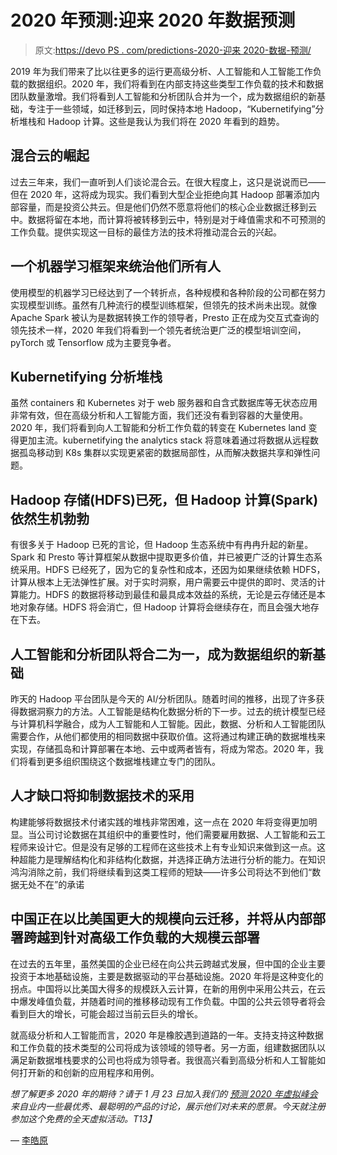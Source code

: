 # 2020 年预测:迎来 2020 年数据预测

> 原文:[https://devo PS . com/predictions-2020-迎来 2020-数据-预测/](https://devops.com/predictions-2020-ushering-in-2020-data-predictions/)

2019 年为我们带来了比以往更多的运行更高级分析、人工智能和人工智能工作负载的数据组织。2020 年，我们将看到在内部支持这些类型工作负载的技术和数据团队数量激增。我们将看到人工智能和分析团队合并为一个，成为数据组织的新基础，专注于一些领域，如迁移到云，同时保持本地 Hadoop，“Kubernetifying”分析堆栈和 Hadoop 计算。这些是我认为我们将在 2020 年看到的趋势。

## **混合云的崛起**

过去三年来，我们一直听到人们谈论混合云。在很大程度上，这只是说说而已——但在 2020 年，这将成为现实。我们看到大型企业拒绝向其 Hadoop 部署添加内部容量，而是投资公共云。但是他们仍然不愿意将他们的核心企业数据迁移到云中。数据将留在本地，而计算将被转移到云中，特别是对于峰值需求和不可预测的工作负载。提供实现这一目标的最佳方法的技术将推动混合云的兴起。

## **一个机器学习框架来统治他们所有人**

使用模型的机器学习已经达到了一个转折点，各种规模和各种阶段的公司都在努力实现模型训练。虽然有几种流行的模型训练框架，但领先的技术尚未出现。就像 Apache Spark 被认为是数据转换工作的领导者，Presto 正在成为交互式查询的领先技术一样，2020 年我们将看到一个领先者统治更广泛的模型培训空间，pyTorch 或 Tensorflow 成为主要竞争者。

## **Kubernetifying 分析堆栈**

虽然 containers 和 Kubernetes 对于 web 服务器和自含式数据库等无状态应用非常有效，但在高级分析和人工智能方面，我们还没有看到容器的大量使用。2020 年，我们将看到向人工智能和分析工作负载的转变在 Kubernetes land 变得更加主流。kubernetifying the analytics stack 将意味着通过将数据从远程数据孤岛移动到 K8s 集群以实现更紧密的数据局部性，从而解决数据共享和弹性问题。

## **Hadoop 存储(HDFS)已死，但 Hadoop 计算(Spark)依然生机勃勃**

有很多关于 Hadoop 已死的言论，但 Hadoop 生态系统中有冉冉升起的新星。Spark 和 Presto 等计算框架从数据中提取更多价值，并已被更广泛的计算生态系统采用。HDFS 已经死了，因为它的复杂性和成本，还因为如果继续依赖 HDFS，计算从根本上无法弹性扩展。对于实时洞察，用户需要云中提供的即时、灵活的计算能力。HDFS 的数据将移动到最佳和最具成本效益的系统，无论是云存储还是本地对象存储。HDFS 将会消亡，但 Hadoop 计算将会继续存在，而且会强大地存在下去。

## **人工智能和分析团队将合二为一，成为数据组织的新基础**

昨天的 Hadoop 平台团队是今天的 AI/分析团队。随着时间的推移，出现了许多获得数据洞察力的方法。人工智能是结构化数据分析的下一步。过去的统计模型已经与计算机科学融合，成为人工智能和人工智能。因此，数据、分析和人工智能团队需要合作，从他们都使用的相同数据中获取价值。这将通过构建正确的数据堆栈来实现，存储孤岛和计算部署在本地、云中或两者皆有，将成为常态。2020 年，我们将看到更多组织围绕这个数据堆栈建立专门的团队。

## **人才缺口将抑制数据技术的采用**

构建能够将数据技术付诸实践的堆栈非常困难，这一点在 2020 年将变得更加明显。当公司讨论数据在其组织中的重要性时，他们需要雇用数据、人工智能和云工程师来设计它。但是没有足够的工程师在这些技术上有专业知识来做到这一点。这种超能力是理解结构化和非结构化数据，并选择正确方法进行分析的能力。在知识鸿沟消除之前，我们将继续看到这类工程师的短缺——许多公司将达不到他们“数据无处不在”的承诺

## **中国正在以比美国更大的规模向云迁移，并将从内部部署跨越到针对高级工作负载的大规模云部署**

在过去的五年里，虽然美国的企业已经在向公共云跨越式发展，但中国的企业主要投资于本地基础设施，主要是数据驱动的平台基础设施。2020 年将是这种变化的拐点。中国将以比美国大得多的规模跃入云计算，在新的用例中采用公共云，在云中爆发峰值负载，并随着时间的推移移动现有工作负载。中国的公共云领导者将会看到巨大的增长，可能会超过当前云巨头的增长。

就高级分析和人工智能而言，2020 年是橡胶遇到道路的一年。支持支持这种数据和工作负载的技术类型的公司将成为该领域的领导者。另一方面，组建数据团队以满足新数据堆栈要求的公司也将成为领导者。我很高兴看到高级分析和人工智能如何打开新的和创新的应用程序和用例。

*想了解更多 2020 年的期待？请于 1 月 23 日加入我们的* [*预测 2020 年虚拟峰会*](https://predict2020.io/) *来自业内一些最优秀、最聪明的产品的讨论，展示他们对未来的愿景。今天就注册参加这个免费的全天虚拟活动。T13】*

— [李皓原](https://devops.com/author/haoyuan-li/)